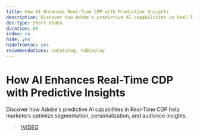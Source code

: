 ```yaml
---
title: How AI Enhances Real-Time CDP with Predictive Insights
description: Discover how Adobe's predictive AI capabilities in Real-Time CDP help marketers optimize segmentation, personalization, and audience insights.
doc-type: Short Video
duration: 66
index: no
hide: yes
hidefromtoc: yes
recommendations: noCatalog, noDisplay
---
```


# How AI Enhances Real-Time CDP with Predictive Insights

Discover how Adobe's predictive AI capabilities in Real-Time CDP help marketers optimize segmentation, personalization, and audience insights.

<!-- 85_OS512_3442427_65_how-ai-enhances-realtime-cdp-with-predictive-insights -->
>[!VIDEO](https://video.tv.adobe.com/v/3458200/?learn=on&enablevpops=true)
